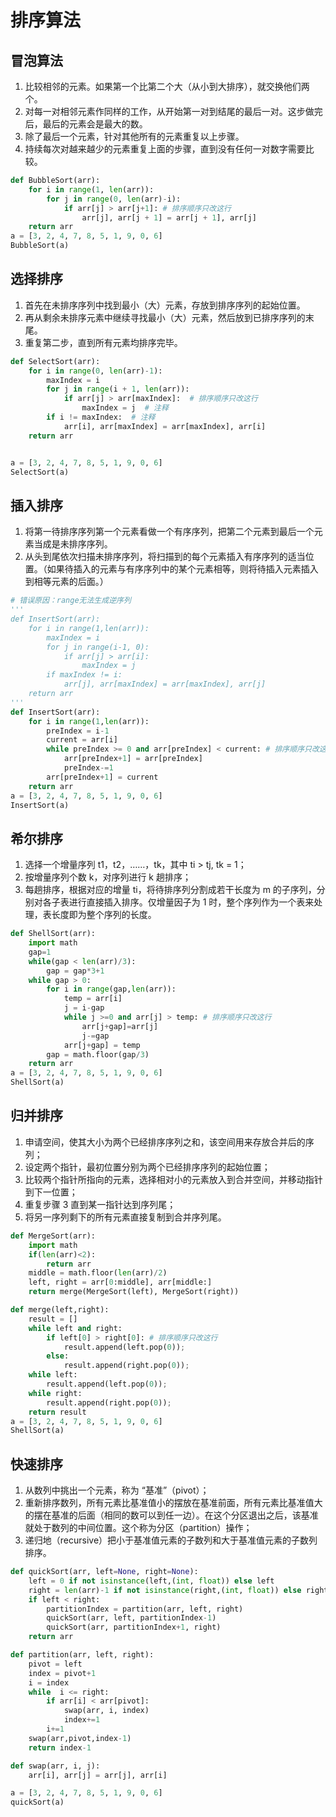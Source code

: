  # 排序算法
## 冒泡算法
1. 比较相邻的元素。如果第一个比第二个大（从小到大排序），就交换他们两个。
2. 对每一对相邻元素作同样的工作，从开始第一对到结尾的最后一对。这步做完后，最后的元素会是最大的数。
3. 除了最后一个元素，针对其他所有的元素重复以上步骤。
4. 持续每次对越来越少的元素重复上面的步骤，直到没有任何一对数字需要比较。
``` Python
def BubbleSort(arr):
    for i in range(1, len(arr)):
        for j in range(0, len(arr)-i):
            if arr[j] > arr[j+1]: # 排序顺序只改这行
                arr[j], arr[j + 1] = arr[j + 1], arr[j]
    return arr
a = [3, 2, 4, 7, 8, 5, 1, 9, 0, 6]
BubbleSort(a)
```
## 选择排序
1. 首先在未排序序列中找到最小（大）元素，存放到排序序列的起始位置。
2. 再从剩余未排序元素中继续寻找最小（大）元素，然后放到已排序序列的末尾。
3. 重复第二步，直到所有元素均排序完毕。
``` Python
def SelectSort(arr):
    for i in range(0, len(arr)-1):
        maxIndex = i
        for j in range(i + 1, len(arr)):
            if arr[j] > arr[maxIndex]:  # 排序顺序只改这行
                maxIndex = j  # 注释
        if i != maxIndex:  # 注释
            arr[i], arr[maxIndex] = arr[maxIndex], arr[i]
    return arr


a = [3, 2, 4, 7, 8, 5, 1, 9, 0, 6]
SelectSort(a)
```
## 插入排序

1. 将第一待排序序列第一个元素看做一个有序序列，把第二个元素到最后一个元素当成是未排序序列。
2. 从头到尾依次扫描未排序序列，将扫描到的每个元素插入有序序列的适当位置。（如果待插入的元素与有序序列中的某个元素相等，则将待插入元素插入到相等元素的后面。）
``` Python
# 错误原因：range无法生成逆序列 
'''
def InsertSort(arr):
    for i in range(1,len(arr)):
        maxIndex = i
        for j in range(i-1, 0):
            if arr[j] > arr[i]:
                maxIndex = j
        if maxIndex != i:
            arr[j], arr[maxIndex] = arr[maxIndex], arr[j]
    return arr
'''
def InsertSort(arr):
    for i in range(1,len(arr)):
        preIndex = i-1
        current = arr[i]
        while preIndex >= 0 and arr[preIndex] < current: # 排序顺序只改这行 
            arr[preIndex+1] = arr[preIndex]
            preIndex-=1
        arr[preIndex+1] = current
    return arr
a = [3, 2, 4, 7, 8, 5, 1, 9, 0, 6]    
InsertSort(a)  
```

## 希尔排序
1. 选择一个增量序列 t1，t2，……，tk，其中 ti > tj, tk = 1；
2. 按增量序列个数 k，对序列进行 k 趟排序；
3. 每趟排序，根据对应的增量 ti，将待排序列分割成若干长度为 m 的子序列，分别对各子表进行直接插入排序。仅增量因子为 1 时，整个序列作为一个表来处理，表长度即为整个序列的长度。

``` Python
def ShellSort(arr):
    import math
    gap=1
    while(gap < len(arr)/3):
        gap = gap*3+1
    while gap > 0:
        for i in range(gap,len(arr)):
            temp = arr[i]
            j = i-gap
            while j >=0 and arr[j] > temp: # 排序顺序只改这行
                arr[j+gap]=arr[j]
                j-=gap
            arr[j+gap] = temp
        gap = math.floor(gap/3)
    return arr
a = [3, 2, 4, 7, 8, 5, 1, 9, 0, 6]    
ShellSort(a)  
```

## 归并排序
1. 申请空间，使其大小为两个已经排序序列之和，该空间用来存放合并后的序列；
2. 设定两个指针，最初位置分别为两个已经排序序列的起始位置；
3. 比较两个指针所指向的元素，选择相对小的元素放入到合并空间，并移动指针到下一位置；
4. 重复步骤 3 直到某一指针达到序列尾；
5. 将另一序列剩下的所有元素直接复制到合并序列尾。

``` Python
def MergeSort(arr):
    import math
    if(len(arr)<2):
        return arr
    middle = math.floor(len(arr)/2)
    left, right = arr[0:middle], arr[middle:]
    return merge(MergeSort(left), MergeSort(right))

def merge(left,right):
    result = []
    while left and right:
        if left[0] > right[0]: # 排序顺序只改这行
            result.append(left.pop(0));
        else:
            result.append(right.pop(0));
    while left:
        result.append(left.pop(0));
    while right:
        result.append(right.pop(0));
    return result
a = [3, 2, 4, 7, 8, 5, 1, 9, 0, 6]    
ShellSort(a)  
```

## 快速排序
1. 从数列中挑出一个元素，称为 “基准”（pivot）；
2. 重新排序数列，所有元素比基准值小的摆放在基准前面，所有元素比基准值大的摆在基准的后面（相同的数可以到任一边）。在这个分区退出之后，该基准就处于数列的中间位置。这个称为分区（partition）操作；
3. 递归地（recursive）把小于基准值元素的子数列和大于基准值元素的子数列排序。


``` Python
def quickSort(arr, left=None, right=None):
    left = 0 if not isinstance(left,(int, float)) else left
    right = len(arr)-1 if not isinstance(right,(int, float)) else right
    if left < right:
        partitionIndex = partition(arr, left, right)
        quickSort(arr, left, partitionIndex-1)
        quickSort(arr, partitionIndex+1, right)
    return arr

def partition(arr, left, right):
    pivot = left
    index = pivot+1
    i = index
    while  i <= right:
        if arr[i] < arr[pivot]:
            swap(arr, i, index)
            index+=1
        i+=1
    swap(arr,pivot,index-1)
    return index-1

def swap(arr, i, j):
    arr[i], arr[j] = arr[j], arr[i]

a = [3, 2, 4, 7, 8, 5, 1, 9, 0, 6]    
quickSort(a) 
```